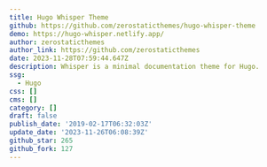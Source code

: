 ```yaml
---
title: Hugo Whisper Theme
github: https://github.com/zerostaticthemes/hugo-whisper-theme
demo: https://hugo-whisper.netlify.app/
author: zerostaticthemes
author_link: https://github.com/zerostaticthemes
date: 2023-11-28T07:59:44.647Z
description: Whisper is a minimal documentation theme for Hugo.
ssg:
  - Hugo
css: []
cms: []
category: []
draft: false
publish_date: '2019-02-17T06:32:03Z'
update_date: '2023-11-26T06:08:39Z'
github_star: 265
github_fork: 127
---
```

